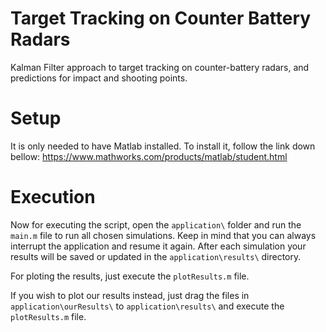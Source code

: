 # Target Tracking on Counter Battery Radars
Kalman Filter approach to target tracking on counter-battery radars, and predictions for impact and shooting points.

# Setup
It is only needed to have Matlab installed. To install it, follow the link down bellow:
https://www.mathworks.com/products/matlab/student.html

# Execution
Now for executing the script, open the ``application\`` folder and run the ``main.m`` file to run all chosen simulations. Keep in mind that you can always interrupt the application and resume it again. After each simulation your results will be saved or updated in the ``application\results\`` directory. 

For ploting the results, just execute the ``plotResults.m`` file.

If you wish to plot our results instead, just drag the files in ``application\ourResults\`` to ``application\results\`` and execute the ``plotResults.m`` file.
